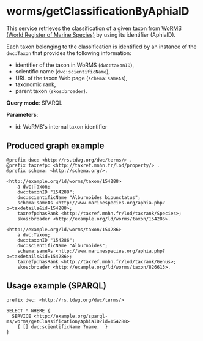 
# worms/getClassificationByAphiaID


This service retrieves the classification of a given taxon from [WoRMS (World Register of Marine Species)](http://www.marinespecies.org/) by using its identifier (AphiaID). 

Each taxon belonging to the classification is identified by an instance of the `dwc:Taxon` that provides the following information:
- identifier of the taxon in WoRMS (`dwc:taxonID`),
- scientific name (`dwc:scientificName`),
- URL of the taxon Web page (`schema:sameAs`),
- taxonomic rank,
- parent taxon (`skos:broader`).

**Query mode**: SPARQL

**Parameters**: 
- id: WoRMS's internal taxon identifier




## Produced graph example

```turtle
@prefix dwc: <http://rs.tdwg.org/dwc/terms/> .
@prefix taxrefp: <http://taxref.mnhn.fr/lod/property/> .
@prefix schema: <http://schema.org/>.

<http://example.org/ld/worms/taxon/154288> 
    a dwc:Taxon;
    dwc:taxonID "154288";
    dwc:scientificName "Alburnoides bipunctatus";
    schema:sameAs <http://www.marinespecies.org/aphia.php?p=taxdetails&id=154288>;
    taxrefp:hasRank <http://taxref.mnhn.fr/lod/taxrank/Species>;
    skos:broader <http://example.org/ld/worms/taxon/154286>.
    
<http://example.org/ld/worms/taxon/154286>
    a dwc:Taxon;
    dwc:taxonID "154286";
    dwc:scientificName "Alburnoides";
    schema:sameAs <http://www.marinespecies.org/aphia.php?p=taxdetails&id=154286>;
    taxrefp:hasRank <http://taxref.mnhn.fr/lod/taxrank/Genus>;
    skos:broader <http://example.org/ld/worms/taxon/826613>.
```

## Usage example (SPARQL)

```sparql
prefix dwc: <http://rs.tdwg.org/dwc/terms/>

SELECT * WHERE {
  SERVICE <http://example.org/sparql-ms/worms/getClassificationyAphiaID?id=154288>
    { [] dwc:scientificName ?name.  }
}
```

